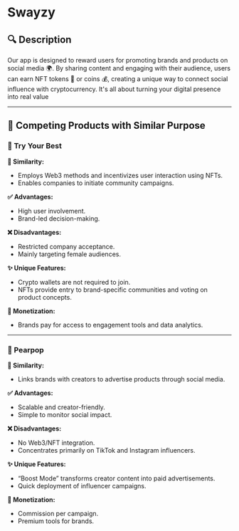 # Swayzy
## 🔍 Description
Our app is designed to reward users for promoting brands and products on social media 🌍. By sharing content and engaging with their audience, users can earn NFT tokens 🎨 or coins 💰, creating a unique way to connect social influence with cryptocurrency. It's all about turning your digital presence into real value

---

## 🚀 Competing Products with Similar Purpose

### 🧩 Try Your Best

**🔗 Similarity:**
- Employs Web3 methods and incentivizes user interaction using NFTs.
- Enables companies to initiate community campaigns.

**✅ Advantages:**
- High user involvement.
- Brand-led decision-making.

**❌ Disadvantages:**
- Restricted company acceptance.
- Mainly targeting female audiences.

**✨ Unique Features:**  
- Crypto wallets are not required to join.
- NFTs provide entry to brand-specific communities and voting on product concepts.

**💸 Monetization:**  
- Brands pay for access to engagement tools and data analytics.

---

### 🎯 Pearpop

**🔗 Similarity:**
- Links brands with creators to advertise products through social media.

**✅ Advantages:**
- Scalable and creator-friendly.
- Simple to monitor social impact.

**❌ Disadvantages:**  
- No Web3/NFT integration.
- Concentrates primarily on TikTok and Instagram influencers.

**✨ Unique Features:**  
- “Boost Mode” transforms creator content into paid advertisements.
- Quick deployment of influencer campaigns.

**💸 Monetization:**  
- Commission per campaign.  
- Premium tools for brands.
